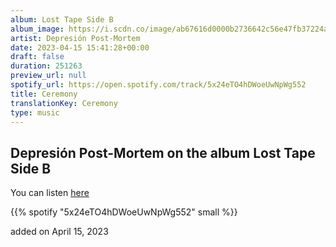 ```yaml
---
album: Lost Tape Side B
album_image: https://i.scdn.co/image/ab67616d0000b2736642c56e47fb37224aab75ab
artist: Depresión Post-Mortem
date: 2023-04-15 15:41:28+00:00
draft: false
duration: 251263
preview_url: null
spotify_url: https://open.spotify.com/track/5x24eTO4hDWoeUwNpWg552
title: Ceremony
translationKey: Ceremony
type: music
---
```


## Depresión Post-Mortem on the album Lost Tape Side B

You can listen [here](https://open.spotify.com/track/5x24eTO4hDWoeUwNpWg552)

{{% spotify "5x24eTO4hDWoeUwNpWg552" small %}}

added on April 15, 2023